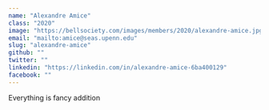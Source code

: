 ```yaml
---
name: "Alexandre Amice"
class: "2020"
image: "https://bellsociety.com/images/members/2020/alexandre-amice.jpg"
email: "mailto:amice@seas.upenn.edu"
slug: "alexandre-amice"
github: ""
twitter: ""
linkedin: "https://linkedin.com/in/alexandre-amice-6ba400129"
facebook: ""
---
```

Everything is fancy addition